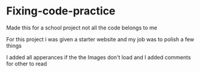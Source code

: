 # Fixing-code-practice
Made this for a school project not all the code belongs to me

For this project i was given a starter website and my job was to polish a few things

I added all apperances if the the Images don't load and I added comments for other to read
